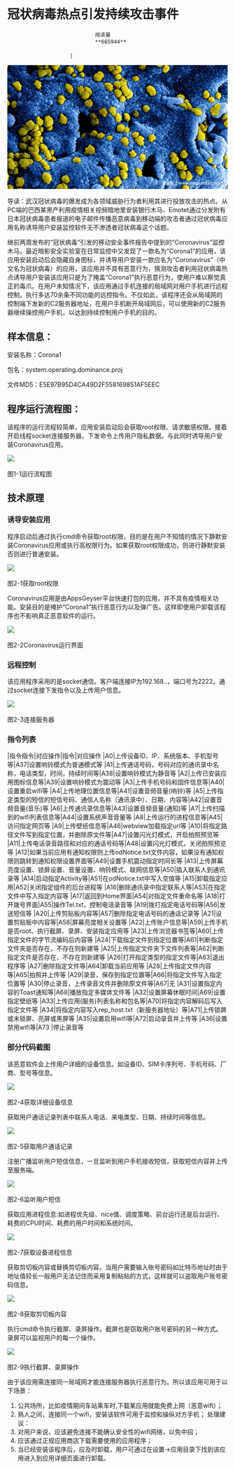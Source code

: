 
# 冠状病毒热点引发持续攻击事件


                                阅读量   
                                **665944**
                            
                        |
                        
                                                                                    



[![](./img/199895/t011411b555ea91fc8b.jpg)](./img/199895/t011411b555ea91fc8b.jpg)



导读：武汉冠状病毒的爆发成为各领域威胁行为者利用其进行投放攻击的热点。从PC端的巴西某黑产利用疫情相关视频暗地里安装银行木马、Emotet通过分发附有日本冠状病毒患者报道的电子邮件传播恶意病毒到移动端的攻击者通过冠状病毒应用名称诱导用户安装监控软件无不渗透者冠状病毒这个话题。

继前两周发布的“冠状病毒”引发的移动安全事件报告中提到的“Coronavirus”监控木马。最近暗影安全实验室在日常监控中又发现了一款名为“Corona1”的应用，该应用安装启动后会隐藏自身图标，并诱导用户安装一款应名为“Coronavirus”（中文名为冠状病毒）的应用，该应用并不具有恶意行为，猜测攻击者利用冠状病毒热点诱导用户安装该应用只是为了掩盖“Corona1”执行恶意行为，使用户难以察觉真正的毒爪。在用户未知情况下，该应用通过手机连接的局域网对用户手机进行远程控制，执行多达70余条不同功能的远控指令。不仅如此，该程序还会从局域网的控制端下发新的C2服务器地址，在用户手机断开局域网后，可以使用新的C2服务器继续操控用户手机，以达到持续控制用户手机的目的。



## 样本信息：

安装名称：Corona1

包名：system.operating.dominance.proj

文件MD5：E5E97B95D4CA49D2F558169851AF5EEC



## 程序运行流程图：

该程序的运行流程较简单，应用安装启动后会获取root权限、请求敏感权限。接着开启线程socket连接服务器，下发命令上传用户隐私数据。与此同时诱导用户安装Coronavirus应用。

[![](./img/199895/AAffA0nNPuCLAAAAAElFTkSuQmCC)](https://p1.ssl.qhimg.com/t01e4335cf6b028fa5c.png)

图1-1运行流程图



## 技术原理

### 诱导安装应用

程序启动后通过执行cmd命令获取root权限，目的是在用户不知情的情况下静默安装Coronavirus应用或执行高权限行为。如果获取root权限成功，则进行静默安装否则进行普通安装。

[![](./img/199895/AAffA0nNPuCLAAAAAElFTkSuQmCC)](https://p4.ssl.qhimg.com/dm/1024_441_/t013bdc35d6870e8c69.png)

图2-1获取root权限

Coronavirus应用是由AppsGeyser平台快速打包的应用，并不具有疫情相关功能。安装目的是掩护“Corona1”执行恶意行为以及弹广告。这样即使用户卸载该程序也不影响真正恶意软件的运行。

[![](./img/199895/AAffA0nNPuCLAAAAAElFTkSuQmCC)](https://p3.ssl.qhimg.com/t0163da4bdaeca213fe.png)

图2-2Coronavirus运行界面

### 远程控制

该应用程序采用的是socket通信。客户端连接IP为192.168.**.**，端口号为2222。通过socket连接下发指令以及上传用户信息。

[![](./img/199895/AAffA0nNPuCLAAAAAElFTkSuQmCC)](https://p2.ssl.qhimg.com/dm/1024_378_/t010ae46e6ae8798b3a.png)

图2-3连接服务器

### 指令列表
|指令指令|对应操作|指令|对应操作
|A0|上传设备ID、IP、系统版本、手机型号等|A37|设置响铃模式为普通模式等
|A1|上传通话号码，号码对应的通讯录中名称，电话类型，时间，持续时间等|A38|设置响铃模式为静音等
|A2|上传已安装应用图标信息等|A39|设置响铃模式为震动等
|A3|上传手机号码和固件信息等|A40|设置重启wifi等
|A4|上传地理位置信息等|A41|设置音频音量(响铃)等
|A5|上传指定类型的短信的短信号码、通信人名称（通讯录中）、日期、内容等|A42|设置音频音量(音乐)等
|A6|上传通讯录信息等|A43|设置音频音量(通知)等
|A7|上传扫描到的wifi列表信息等|A44|设置系统声音音量等
|A8|上传运行的进程信息等|A45|访问指定网页等
|A9|上传壁纸信息等|A46|webview加载指定url等
|A10|将指定路径文件写到指定位置，并删除原文件等|A47|设置闪光灯模式，开启拍照预览等
|A11|上传电话录音路径和对应的通话号码等|A48|设置闪光灯模式，关闭拍照预览等
|A12|如果当前应用有通知权限则上传odNotice.txt文件内容，如果没有通知权限则跳转到通知权限设置界面等|A49|设置手机震动指定时间长等
|A13|上传屏幕亮度设置、锁屏设置、音量设置、响铃模式、联网信息等|A50|插入联系人到通讯录等
|A14|启动指定Activity等|A51|在odNotice.txt中写入空值等
|A15|卸载指定应用|A52|关闭指定组件的后台进程等
|A16|删除通讯录中指定联系人等|A53|在指定文件中写入指定内容等
|A17|返回到Home界面|A54|对指定文件重命名等
|A18|打开拨号界面|A55|操作Tel.txt，控制电话录音等
|A19|拨打指定电话号码等|A56|发送短信等
|A20|上传剪贴板内容等|A57|删除指定电话号码的通话记录等
|A21|设置剪贴板中内容等|A58|屏幕亮度相关设置等
|A22|上传账户信息等|A59|上传手机是否root、执行截屏、录屏、安装指定应用等
|A23|上传浏览器书签等|A60|上传指定文件的字节流编码后内容等
|A24|下载指定文件到指定位置等|A61|判断指定文件夹是否存在，不存在则新建等
|A25|上传指定文件夹下文件列表等|A62|判断指定文件是否存在，不存在则新建等
|A26|打开指定类型的指定文件等|A63|退出程序等
|A27|删除指定文件等|A64|卸载当前应用等
|A28|上传指定文件内容等|A65|拍照并上传等
|A29|录音，保存到指定位置等|A66|将指定文件写入指定位置等
|A30|停止录音，上传录音文件并删除原文件等|A67|无
|A31|设置指定内容的Toast通知等|A68|播放指定多媒体文件等
|A32|设置屏幕休眠时间|A69|设置指定壁纸等
|A33|上传应用(服务)列表名称和包名等|A70|将指定内容解码后写入指定文件等
|A34|将指定内容写入rep_host.txt（新服务器地址）等|A71|上传锁屏或未锁屏、亮屏或黑屏等
|A35|设置启用wifi等|A72|启动录音并上传等
|A36|设置禁用wifi等|A73
|停止录音等

### 部分代码截图

该恶意软件会上传用户详细的设备信息。如设备ID、SIM卡序列号、手机号码、厂商、型号等信息。

[![](./img/199895/AAffA0nNPuCLAAAAAElFTkSuQmCC)](https://p0.ssl.qhimg.com/dm/1024_793_/t01becb81d88ba4b949.png)

图2-4获取详细设备信息

获取用户通话记录列表中联系人电话、来电类型、日期、持续时间等信息。

[![](./img/199895/AAffA0nNPuCLAAAAAElFTkSuQmCC)](https://p1.ssl.qhimg.com/dm/1024_626_/t0136f90b17c1fc5e4d.png)

图2-5获取用户通话记录

注册广播监听用户短信信息，一旦监听到用户手机接收短信，获取短信内容并上传至服务端。

[![](./img/199895/AAffA0nNPuCLAAAAAElFTkSuQmCC)](https://p5.ssl.qhimg.com/dm/1024_300_/t0116ecdb820c010cd7.png)

图2-6监听用户短信

获取应用进程信息:如进程优先级、nice值、调度策略、前台运行还是后台运行、耗费的CPU时间、耗费的用户时间和系统时间。

[![](./img/199895/AAffA0nNPuCLAAAAAElFTkSuQmCC)](https://p3.ssl.qhimg.com/dm/1024_383_/t01d02f450dbbd64534.png)

图2-7获取设备进程信息

获取剪切板内容或替换剪切板内容。当用户需要输入账号密码如比特币地址时由于地址值较长一般用户无法记住而采用复制粘贴的方式，这样就可以盗取用户账号密码信息。

[![](./img/199895/AAffA0nNPuCLAAAAAElFTkSuQmCC)](https://p4.ssl.qhimg.com/t0127276c478a140bfc.png)

图2-8获取剪切板内容

执行cmd命令执行截屏、录屏操作。截屏也是窃取用户账号密码的另一种方式。录屏可以监视用户的每一个操作。

[![](./img/199895/AAffA0nNPuCLAAAAAElFTkSuQmCC)](https://p4.ssl.qhimg.com/dm/1024_808_/t016d4b6bed2befaad0.png)

图2-9执行截屏、录屏操作

由于该应用需连接同一局域网才能连接服务器执行恶意行为。所以该应用可用于以下场景：
1. 公共场所，比如疫情期间车站乘车时,下载某应用就能免费上网（恶意wifi）；
1. 熟人之间，连接同一个wifi，安装该软件可用于监控和操纵对方手机；
处理建议：
1. 对用户来说，应该避免连接不能确认安全性的wifi网络，以免中招；
1. 应该通过正规应用商店下载需要使用的应用程序；
1. 当已经安装该程序后，应及时卸载，用户可通过在设置-&gt;应用目录下找到该应用进入到应用详细页面进行卸载。